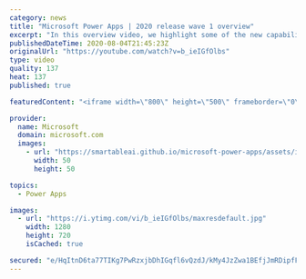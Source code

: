 ```yaml
---
category: news
title: "Microsoft Power Apps | 2020 release wave 1 overview"
excerpt: "In this overview video, we highlight some of the new capabilities included in the latest update to Microsoft Power Apps.      Here are the capabilities covered:     UI enhancements       • Save is always visible       • Chart formatting  Grid user experience enhancements       • Conditional search  "
publishedDateTime: 2020-08-04T21:45:23Z
originalUrl: "https://youtube.com/watch?v=b_ieIGfOlbs"
type: video
quality: 137
heat: 137
published: true

featuredContent: "<iframe width=\"800\" height=\"500\" frameborder=\"0\" src=\"https://www.youtube.com/embed/b_ieIGfOlbs\" allow=\"accelerometer; autoplay; encrypted-media; gyroscope; picture-in-picture\" allowfullscreen></iframe>"

provider:
  name: Microsoft
  domain: microsoft.com
  images:
    - url: "https://smartableai.github.io/microsoft-power-apps/assets/images/organizations/microsoft.com-50x50.jpg"
      width: 50
      height: 50

topics:
  - Power Apps

images:
  - url: "https://i.ytimg.com/vi/b_ieIGfOlbs/maxresdefault.jpg"
    width: 1280
    height: 720
    isCached: true

secured: "e/HqItnD6ta77TIKg7PwRzxjbDhIGqfl6vQzdJ/kMy4JzZwa1BEfjJmRDipfF139sTBfAx02Lz4IEJl6DLue81P/ju5rqiX2xCR2UQ1XQZffaizBDiJGI9iNpSMJha8SPrxNXXNRPuQRGdqC7rAz6WWRPAASrJL5FPuNb3B60jiYDEsNVIryIdUiRlygP3r1GgP1DemXXYzdc12o9jcui15JWrJgoY9mToSlbTR4eBXiFWOtkJZqvPYR5tjc3zj3qpq5UtPeHpG4uoth0x5sk1gC+IiFVxWC1jgr/GdtHLiXKtAbxrfbE6emotV3qtkjxGDGgFf1ABp93DIB0EwpCBFZ9ZIanr8xY6fIZzW081I4xcBeqYeSoZ7XhU9T1omQ7nY4W3ar+QSP186BntYes1CfEKNHmJdqom4BO9UcM1DUW4tfUxWCY8NKkTfssucu;/BbsMXbkUrwIS4yC7Og5Dg=="
---
```


